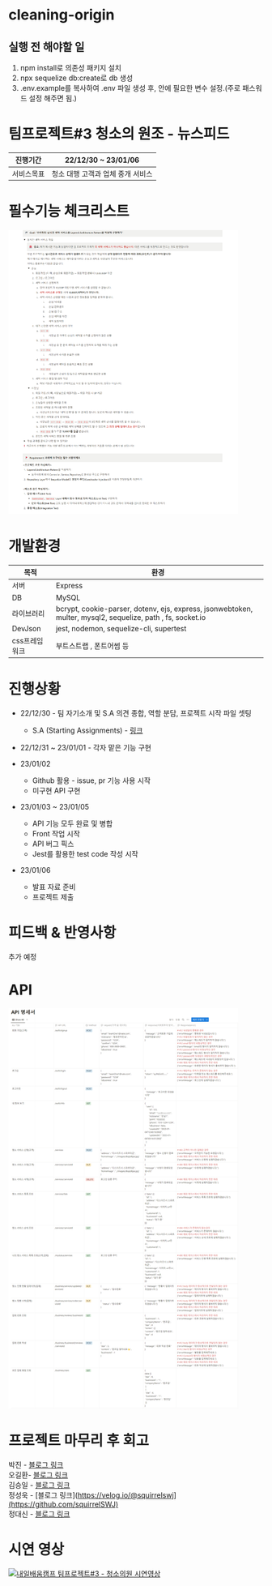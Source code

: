 # cleaning-origin
## 실행 전 해야할 일
1. npm install로 의존성 패키지 설치
1. npx sequelize db:create로 db 생성
1. .env.example를 복사하여 .env 파일 생성 후, 안에 필요한 변수 설정.(주로 패스워드 설정 해주면 됨.)

팀프로젝트#3 청소의 원조 - 뉴스피드
=======
|진행기간|22/12/30 ~ 23/01/06|
|-|-|
|서비스목표|청소 대행 고객과 업체 중개 서비스|

# 필수기능 체크리스트
<img src="./mkdImage/필수요소.png" width="90%" title="필수요소.png"></img>

# 개발환경
|목적|환경|
|-|-|
|서버|Express|
|DB|MySQL|
|라이브러리|bcrypt, cookie-parser, dotenv, ejs, express, jsonwebtoken, multer, mysql2, sequelize, path , fs, socket.io|
|DevJson|jest, nodemon, sequelize-cli, supertest|
|css프레임워크|부트스트랩 , 폰트어썸 등|

# 진행상황
* 22/12/30 - 팀 자기소개 및 S.A 의견 종합, 역할 분담, 프로젝트 시작 파일 셋팅
  * S.A (Starting Assignments) - [링크](https://www.notion.so/SA-6df22dfc02a3413cb15c14df0cd8e69c)   

* 22/12/31 ~ 23/01/01 - 각자 맡은 기능 구현

* 23/01/02
  * Github 활용 - issue, pr 기능 사용 시작
  * 미구현 API 구현
  
* 23/01/03 ~ 23/01/05
  * API 기능 모두 완료 및 병합
  * Front 작업 시작
  * API 버그 픽스
  * Jest를 활용한 test code 작성 시작

* 23/01/06
  * 발표 자료 준비
  * 프로젝트 제출
  
# 피드백 & 반영사항
추가 예정

# API
<img src="./mkdImage/API.png" width="90%" title="필수요소.png"></img>

# 프로젝트 마무리 후 회고
박진 - [블로그 링크](https://5kiran.tistory.com/38)  
오길환- [블로그 링크](https://5kiran.tistory.com/38)   
김승일 - [블로그 링크](https://5kiran.tistory.com/38)  
정성욱 - [블로그 링크](https://velog.io/@squirrelswj](https://github.com/squirrelSWJ)   
정대신 - [블로그 링크](https://5kiran.tistory.com/38)

# 시연 영상
[![내일배움캠프 팀프로젝트#3 - 청소의원 시연영상](https://i.ytimg.com/an_webp/oCauESmLxgc/mqdefault_6s.webp?du=3000&sqp=CPve3p0G&rs=AOn4CLDai7B6-sfkrNViqfeaMHjKF3TeTA
)](https://www.youtube.com/watch?v=oCauESmLxgc) 
